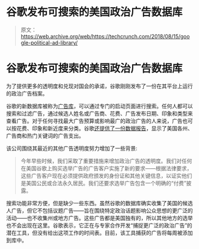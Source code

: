 # 谷歌发布可搜索的美国政治广告数据库 

> 原文：<https://web.archive.org/web/https://techcrunch.com/2018/08/15/google-political-ad-library/>

# 谷歌发布可搜索的美国政治广告数据库

为了提供更多的透明度和兑现对国会的承诺，谷歌刚刚发布了一份在其平台上运行的政治广告档案。

谷歌的新数据库被称为[广告库](https://web.archive.org/web/20221130014140/https://transparencyreport.google.com/political-ads/library)，可以通过专门的启动页面进行搜索。任何人都可以搜索和过滤广告，通过候选人姓名或广告商、花费、广告发布日期、印象和类型来查看广告。对于任何寻找最大广告预算或影响最广的政治广告的人来说，广告也可以按花费、印象和新近度来分类。谷歌[还提供了一份数据报告](https://web.archive.org/web/20221130014140/https://transparencyreport.google.com/political-ads/overview)，显示了美国各州、广告商和热门关键词的广告支出。

该公司围绕其最近的其他广告透明度努力增加了一些背景:

> 今年早些时候，我们采取了重要措施来增加政治广告的透明度。我们对任何在美国谷歌上购买选举广告的广告客户实施了新的要求——根据法律要求，这些广告客户现在必须提供政府颁发的身份证和其他关键信息，以证实他们是美国公民或合法永久居民。我们还要求选举广告包含一个明确的“付费”披露。

搜索功能非常方便，但是缺少一些东西。虽然谷歌的数据库确实收集了美国的候选人广告，但它不包括议题广告——旨在围绕特定政治话题影响公众思想的更广泛的活动——也不收集州或地方广告。这些广告都是美国独有的，所以其他地方的选举也不会出现在这里。谷歌表示，它正在与专家合作开发“捕捉更广泛的政治广告”的潜在工具，但没有给出这项工作的时间表。目前，该工具捕获的广告将每周被添加到库中。